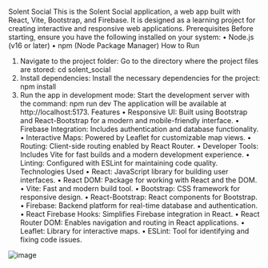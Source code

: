 Solent Social
This is the Solent Social application, a web app built with React, Vite, Bootstrap, and Firebase. It is designed as a learning project for creating interactive and responsive web applications.
Prerequisites
Before starting, ensure you have the following installed on your system:
•	Node.js (v16 or later)
•	npm (Node Package Manager)
How to Run
1.	Navigate to the project folder: Go to the directory where the project files are stored:
cd solent_social
2.	Install dependencies: Install the necessary dependencies for the project:
npm install
3.	Run the app in development mode: Start the development server with the command:
npm run dev
The application will be available at http://localhost:5173.
Features
•	Responsive UI: Built using Bootstrap and React-Bootstrap for a modern and mobile-friendly interface.
•	Firebase Integration: Includes authentication and database functionality.
•	Interactive Maps: Powered by Leaflet for customizable map views.
•	Routing: Client-side routing enabled by React Router.
•	Developer Tools: Includes Vite for fast builds and a modern development experience.
•	Linting: Configured with ESLint for maintaining code quality.
Technologies Used
•	React: JavaScript library for building user interfaces.
•	React DOM: Package for working with React and the DOM.
•	Vite: Fast and modern build tool.
•	Bootstrap: CSS framework for responsive design.
•	React-Bootstrap: React components for Bootstrap.
•	Firebase: Backend platform for real-time database and authentication.
•	React Firebase Hooks: Simplifies Firebase integration in React.
•	React Router DOM: Enables navigation and routing in React applications.
•	Leaflet: Library for interactive maps.
•	ESLint: Tool for identifying and fixing code issues.

![image](https://github.com/user-attachments/assets/682bb937-c2a3-40e6-840a-f75e8813f886)
